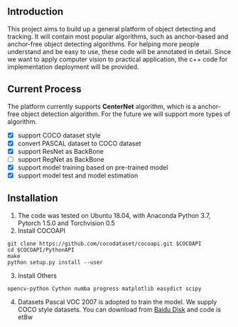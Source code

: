 ## Introduction
This project aims to build up a general platform of object detecting and tracking. It will contain most popular algorithms, such as anchor-based and anchor-free object detecting algorithms. For helping more people understand and be easy to use, these code will be annotated in detail. Since we want to apply computer vision to practical application, the c++ code for implementation deployment will be provided.
## Current Process
The platform currently supports **CenterNet** algorithm, which is a anchor-free object detection algorithm. For the future we will support more types of algorithm. 

- [x] support COCO dataset style
- [x] convert PASCAL dataset to COCO dataset
- [x] support ResNet as BackBone
- [ ] support RegNet as BackBone
- [x] support model training based on pre-trained model
- [x] support model test and model estimation
## Installation
1. The code was tested on Ubuntu 18.04, with Anaconda Python 3.7, Pytorch 1.5.0 and Torchvision 0.5
2. Install COCOAPI

```
git clone https://github.com/cocodataset/cocoapi.git $COCOAPI
cd $COCOAPI/PythonAPI
make
python setup.py install --user
```
3. Install Others

```
opencv-python Cython numba progress matplotlib easydict scipy
```
4. Datasets
Pascal VOC 2007 is adopted to train the model. We supply COCO style datasets. You can download from 
[Baidu Disk](https://pan.baidu.com/s/10KnfmeVIYzoFOrp7Q9VkFw) and code is et8w
